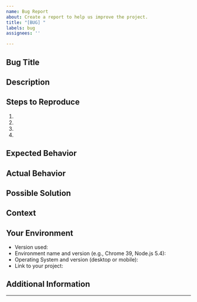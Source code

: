 ```yaml
---
name: Bug Report
about: Create a report to help us improve the project.
title: "[BUG] "
labels: bug
assignees: ''

---
```


## Bug Title
<!-- A clear and concise title for the bug report. -->

## Description
<!-- A detailed description of the bug. Include what you expected to happen as well as what actually happened. -->

## Steps to Reproduce
<!-- List the steps to reproduce the behavior: -->
1. 
2. 
3. 
4. 

## Expected Behavior
<!-- A clear and concise description of what you expected to happen. -->

## Actual Behavior
<!-- A clear and concise description of what actually happened. Include any error messages or screenshots if applicable. -->

## Possible Solution
<!-- Not obligatory, but suggest a fix/reason for the bug. -->

## Context
<!-- How has this bug affected you? What were you trying to accomplish? -->

## Your Environment
<!-- Include as many relevant details about the environment you experienced the bug in -->
- Version used:
- Environment name and version (e.g., Chrome 39, Node.js 5.4):
- Operating System and version (desktop or mobile):
- Link to your project:

## Additional Information
<!-- Any other information or screenshots that would help the developers fix the bug. -->

---
